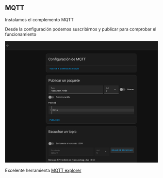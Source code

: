 ## MQTT

Instalamos el complemento MQTT

Desde la configuración podemos suscribirnos y publicar para comprobar el funcionamiento

![](./images/MQTT_configuracion.png)

Excelente herramienta [MQTT explorer](https://mqtt-explorer.com/)